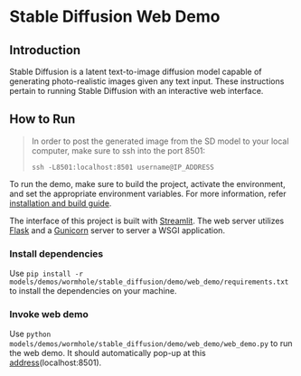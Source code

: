 # Stable Diffusion Web Demo

## Introduction
Stable Diffusion is a latent text-to-image diffusion model capable of generating photo-realistic images given any text input. These instructions pertain to running Stable Diffusion with an interactive web interface.

## How to Run

> In order to post the generated image from the SD model to your local computer, make sure to ssh into the port 8501:
> ```
> ssh -L8501:localhost:8501 username@IP_ADDRESS
> ```


To run the demo, make sure to build the project, activate the environment, and set the appropriate environment variables.
For more information, refer [installation and build guide](https://github.com/tenstorrent/tt-metal/blob/main/INSTALLING.md).

The interface of this project is built with [Streamlit](https://streamlit.io). The web server utilizes [Flask](https://flask.palletsprojects.com/en/3.0.x/) and a [Gunicorn](https://gunicorn.org) server to server a WSGI application.

### Install dependencies
Use `pip install -r models/demos/wormhole/stable_diffusion/demo/web_demo/requirements.txt` to install the dependencies on your machine.

### Invoke web demo
Use `python models/demos/wormhole/stable_diffusion/demo/web_demo/web_demo.py` to run the web demo. It should automatically pop-up at this [address](http://localhost:8501)(localhost:8501).
